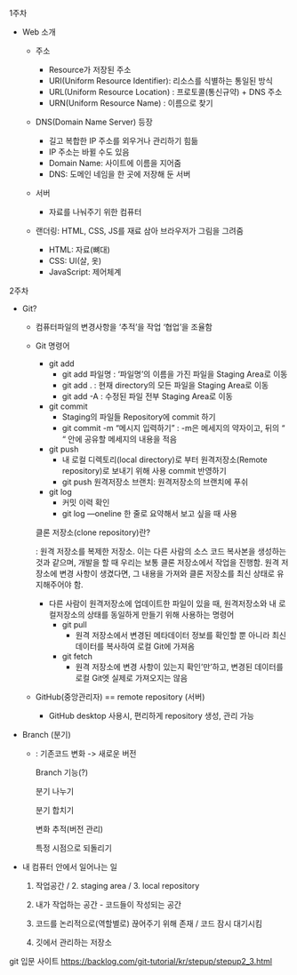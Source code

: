 1주차 

- Web 소개
    - 주소
        - Resource가 저장된 주소
        - URI(Uniform Resource Identifier): 리소스를 식별하는 통일된 방식
        - URL(Uniform Resource Location) : 프로토콜(통신규약) + DNS 주소
        - URN(Uniform Resource Name) : 이름으로 찾기
    
    - DNS(Domain Name Server) 등장
        - 길고 복합한 IP 주소를 외우거나 관리하기 힘듦
        - IP 주소는 바뀔 수도 있음
        - Domain Name: 사이트에 이름을 지어줌
        - DNS: 도메인 네임을 한 곳에 저장해 둔 서버
        
    - 서버
        - 자료를 나눠주기 위한 컴퓨터
    
    - 랜더링: HTML, CSS, JS를 재료 삼아 브라우저가 그림을 그려줌
        - HTML: 자료(뼈대)
        - CSS: UI(살, 옷)
        - JavaScript: 제어체계
        
        
2주차

- Git?
    - 컴퓨터파일의 변경사항을 ‘추적’을 작업 ‘협업’을 조율함
    - Git 명령어
        - git add
            - git add 파일명 : ‘파일명’의 이름을 가진 파일을 Staging Area로 이동
            - git add . : 현재 directory의 모든 파일을 Staging Area로 이동
            - git add -A : 수정된 파일 전부 Staging Area로 이동
        - git commit
            - Staging의 파일들 Repository에 commit 하기
            - git commit -m “메시지 입력하기” : -m은 메세지의 약자이고, 뒤의 “ “ 안에 공유할 메세지의 내용을 적음
        - git push
            - 내 로컬 디렉토리(local directory)로 부터 원격저장소(Remote repository)로 보내기 위해 사용 commit 반영하기
            - git push 원격저장소 브랜치: 원격저장소의 브랜치에 푸쉬
        - git log
            - 커밋 이력 확인
            - git log —oneline 한 줄로 요약해서 보고 싶을 때 사용
        
        클론 저장소(clone repository)란?
        
        : 원격 저장소를 복제한 저장소. 이는 다른 사람의 소스 코드 복사본을 생성하는 것과 같으며, 개발을 할 때 우리는 보통 클론 저장소에서 작업을 진행함. 원격 저장소에 변경 사항이 생겼다면, 그 내용을 가져와 클론 저장소를 최신 상태로 유지해주어야 함.
        
        - 다른 사람이 원격저장소에 업데이트한 파일이 있을 때, 원격저장소와 내 로컬저장소의 상태를 동일하게 만들기 위해 사용하는 명령어
            - git pull
                - 원격 저장소에서 변경된 메타데이터 정보를 확인할 뿐 아니라 최신 데이터를 복사하여 로컬 Git에 가져옴
            - git fetch
                - 원격 저장소에 변경 사항이 있는지 확인’만’하고, 변경된 데이터를 로컬 Git엣 실제로 가져오지는 않음
    
    - GitHub(중앙관리자) == remote repository (서버)
        - GitHub desktop 사용시, 편리하게 repository 생성, 관리 가능

- Branch (분기)
    - : 기존코드 변화 -> 새로운 버전
        
         Branch 기능(?)
        
        분기 나누기
        
        분기 합치기
        
        변화 추적(버전 관리)
        
        특정 시점으로 되돌리기
        

- 내 컴퓨터 안에서 일어나는 일
    
    1. 작업공간 / 2. staging area / 3. local repository
    
    1. 내가 작업하는 공간 - 코드들이 작성되는 공간
    2. 코드를 논리적으로(역할별로) 끊어주기 위해 존재 / 코드 잠시 대기시킴
    3.  깃에서 관리하는 저장소




git 입문 사이트
https://backlog.com/git-tutorial/kr/stepup/stepup2_3.html 
